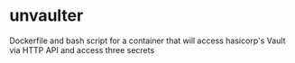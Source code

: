 # unvaulter

Dockerfile and bash script for a container that will access hasicorp's Vault via HTTP API and access three secrets
